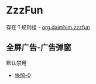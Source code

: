 # ZzzFun

存在 1 规则组 - [org.daimhim.zzzfun](/src/apps/org.daimhim.zzzfun.ts)

## 全屏广告-广告弹窗

默认禁用

- [快照-0](https://i.gkd.li/i/13402608)
